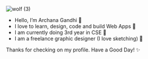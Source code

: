 ![wolf (3)](https://user-images.githubusercontent.com/74424757/111020129-90822900-83e9-11eb-9f56-97a3afb87845.jpg)
- Hello, I’m Archana Gandhi 🌺
- I love to learn, design, code and build Web Apps 🚀
- I am currently doing 3rd year in CSE 🏁
- I am a freelance graphic designer (I love sketching) 🧡

 
 Thanks for checking on my profile. Have a Good Day! ✨

<!---
archanagandhi/archanagandhi is a ✨ special ✨ repository because its `README.md` (this file) appears on your GitHub profile.
You can click the Preview link to take a look at your changes.
--->
